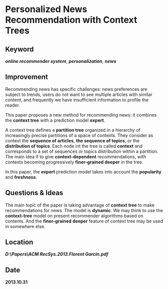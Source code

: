 # Personalized News Recommendation with Context Trees

## Keyword
***online recommender system***, ***personalization***, ***news***

## Improvement
Recommending news has specific challenges: news preferences are subject to trends, users do not want to see multiple articles with similar content, and frequently we have insufficient information to profile the reader.

This paper proposes a new method for recommending news: it combines the **context tree** with a prediction model **expert**.

A context tree defines a **partition tree** organized in a hierarchy of increasingly precise partitions of a space of contexts. They consider as context the **sequence of articles**, **the sequence of topics**, or the **distribution of topics**. Each node int the tree is called **context** and corresponds to a set of sequences or topics distribution within a partition. The main idea if to give **context-dependent** recommendations, with contexts becoming progressively **finer-grained deeper** in the tree.

In this paper, the **expert** prediction model takes into account the **popularity** and **freshness**.

## Questions & Ideas
The main topic of the paper is taking advantage of **context tree** to make recommendations for news. The model is **dynamic**. We may think to use the **context-tree** model on present recommender algorithms based on contents. And the **finer-grained deeper** feature of context tree may be used in somewhere else.

## Location
***D:\Papers\ACM RecSys.2013.Florent Garcin.pdf***

## Date
**2013.10.31** 